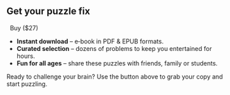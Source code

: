 ## Get your puzzle fix

  Buy ($27)

- **Instant download** – e‑book in PDF & EPUB formats.
- **Curated selection** – dozens of problems to keep you entertained for hours.
- **Fun for all ages** – share these puzzles with friends, family or students.

Ready to challenge your brain?  Use the button above to grab your copy and start puzzling.